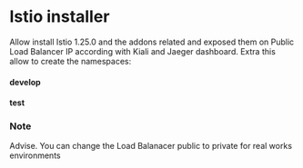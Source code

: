 # Istio installer
Allow install Istio 1.25.0 and the addons related and exposed them on Public Load Balancer IP according with Kiali and Jaeger dashboard.
Extra this allow to create the namespaces:
#### develop
#### test

### Note
Advise. You can change the Load Balanacer public to private for real works environments
